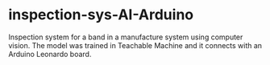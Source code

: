 # inspection-sys-AI-Arduino
Inspection system for a band in a manufacture system using computer vision. The model was trained in Teachable Machine and it connects with an Arduino Leonardo board.
